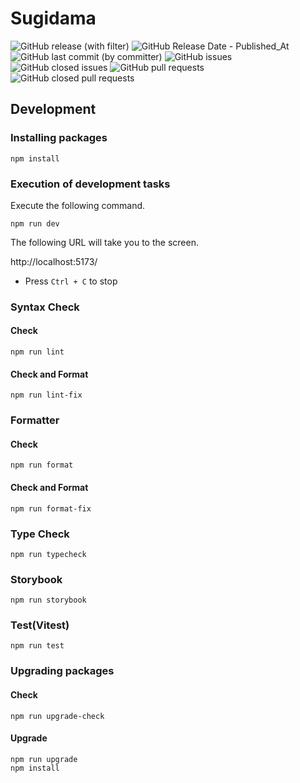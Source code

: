 # Sugidama

![GitHub release (with filter)](https://img.shields.io/github/v/release/InumberX/sugidama) ![GitHub Release Date - Published_At](https://img.shields.io/github/release-date/InumberX/sugidama) ![GitHub last commit (by committer)](https://img.shields.io/github/last-commit/InumberX/sugidama) ![GitHub issues](https://img.shields.io/github/issues/InumberX/sugidama) ![GitHub closed issues](https://img.shields.io/github/issues-closed/InumberX/sugidama) ![GitHub pull requests](https://img.shields.io/github/issues-pr/InumberX/sugidama) ![GitHub closed pull requests](https://img.shields.io/github/issues-pr-closed/InumberX/sugidama)

## Development

### Installing packages

```shell
npm install
```

### Execution of development tasks

Execute the following command.

```shell
npm run dev
```

The following URL will take you to the screen.

http://localhost:5173/

- Press `Ctrl + C` to stop

### Syntax Check

#### Check

```shell
npm run lint
```

#### Check and Format

```shell
npm run lint-fix
```

### Formatter

#### Check

```shell
npm run format
```

#### Check and Format

```shell
npm run format-fix
```

### Type Check

```shell
npm run typecheck
```

### Storybook

```shell
npm run storybook
```

### Test(Vitest)

```shell
npm run test
```

### Upgrading packages

#### Check

```shell
npm run upgrade-check
```

#### Upgrade

```shell
npm run upgrade
npm install
```
